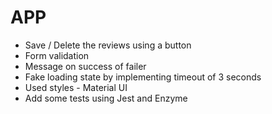 # APP
- Save / Delete the reviews using a button
- Form validation
- Message on success of failer
- Fake loading state by implementing timeout of 3 seconds
- Used styles - Material UI
- Add some tests using Jest and Enzyme

